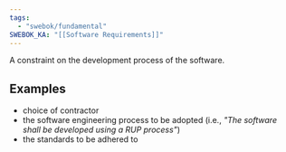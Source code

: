 ```yaml
---
tags:
  - "swebok/fundamental"
SWEBOK_KA: "[[Software Requirements]]"
---
```

A constraint on the development process of the software.
## Examples
- choice of contractor
- the software engineering process to be adopted (i.e., *"The software shall be developed using a RUP process"*)
- the standards to be adhered to